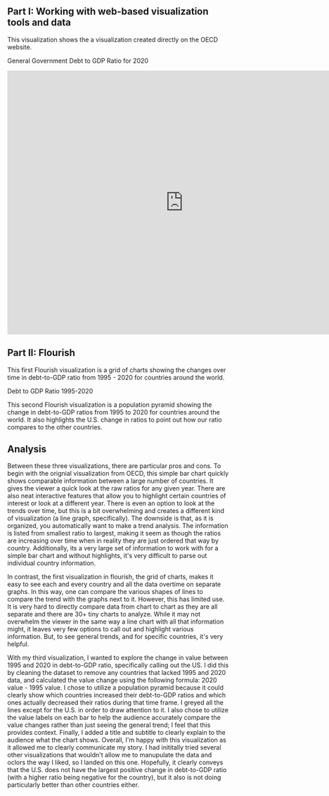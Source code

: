 ## Part I: Working with web-based visualization tools and data

This visualization shows the a visualization created directly on the OECD website. 

General Government Debt to GDP Ratio for 2020

<iframe src="https://data.oecd.org/chart/6vdk" width="800" height="600" style="border: 0" mozallowfullscreen="true" webkitallowfullscreen="true" allowfullscreen="true"><a href="https://data.oecd.org/chart/6vdk" target="_blank">OECD Chart: General government debt, Total, % of GDP, Annual, 2020</a></iframe>

## Part II: Flourish

This first Flourish visualization is a grid of charts showing the changes over time in debt-to-GDP ratio from 1995 - 2020 for countries around the world. 

Debt to GDP Ratio 1995-2020

<div class="flourish-embed flourish-chart" data-src="visualisation/7654970"><script src="https://public.flourish.studio/resources/embed.js"></script></div>


This second Flourish visualization is a population pyramid showing the change in debt-to-GDP ratios from 1995 to 2020 for countries around the world. It also highlights the U.S. change in ratios to point out how our ratio compares to the other countries. 

<div class="flourish-embed flourish-chart" data-src="visualisation/7677265"><script src="https://public.flourish.studio/resources/embed.js"></script></div>

## Analysis
Between these three visualizations, there are particular pros and cons. To begin with the orignial visualization from OECD, this simple bar chart quickly shows comparable information between a large number of countries. It gives the viewer a quick look at the raw ratios for any given year. There are also neat interactive features that allow you to highlight certain countries of interest or look at a different year. There is even an option to look at the trends over time, but this is a bit overwhelming and creates a different kind of visualization (a line graph, specifically). The downside is that, as it is organized, you automatically want to make a trend analysis. The information is listed from smallest ratio to largest, making it seem as though the ratios are increasing over time when in reality they are just ordered that way by country. Additionally, its a very large set of information to work with for a simple bar chart and without highlights, it's very difficult to parse out individual country information. 

In contrast, the first visualization in flourish, the grid of charts, makes it easy to see each and every country and all the data overtime on separate graphs. In this way, one can compare the various shapes of lines to compare the trend with the graphs next to it. However, this has limited use. It is very hard to directly compare data from chart to chart as they are all separate and there are 30+ tiny charts to analyze. While it may not overwhelm the viewer in the same way a line chart with all that information might, it leaves very few options to call out and highlight various information. But, to see general trends, and for specific countries, it's very helpful. 

With my third visualization, I wanted to explore the change in value between 1995 and 2020 in debt-to-GDP ratio, specifically calling out the US. I did this by cleaning the dataset to remove any countries that lacked 1995 and 2020 data, and calculated the value change using the following formula: 2020 value - 1995 value. I chose to utilize a population pyramid because it could clearly show which countries increased their debt-to-GDP ratios and which ones actually decreased their ratios during that time frame. I greyed all the lines except for the U.S. in order to draw attention to it. I also chose to utilize the value labels on each bar to help the audience accurately compare the value changes rather than just seeing the general trend; I feel that this provides context. Finally, I added a title and subtitle to clearly explain to the audience what the chart shows. Overall, I'm happy with this visualization as it allowed me to clearly communicate my story. I had inititally tried several other visualizations that wouldn't allow me to manupulate the data and oclors the way I liked, so I landed on this one. Hopefully, it clearly conveys that the U.S. does not have the largest positive change in debt-to-GDP ratio (with a higher ratio being negative for the country), but it also is not doing particularly better than other countries either. 
